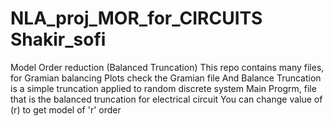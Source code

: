 # NLA_proj_MOR_for_CIRCUITS Shakir_sofi
Model Order reduction (Balanced Truncation)
This repo contains many files, for Gramian balancing Plots check the Gramian file
And Balance Truncation is a simple truncation applied to random discrete system
Main Progrm, file that is the balanced truncation for electrical circuit
You can change value of (r) to get model of 'r' order

